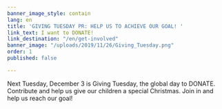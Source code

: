 ```yaml
---
banner_image_style: contain
lang: en
title: 'GIVING TUESDAY PR: HELP US TO ACHIEVE OUR GOAL! '
link_text: I want to DONATE!
link_destination: "/en/get-involved"
banner_image: "/uploads/2019/11/26/Giving_Tuesday.png"
order: 1
published: false

---
```

Next Tuesday, December 3 is Giving Tuesday, the global day to DONATE. Contribute and help us give our children a special Christmas. Join in and help us reach our goal!